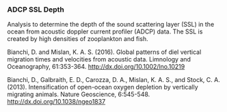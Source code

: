 ### ADCP SSL Depth
Analysis to determine the depth of the sound scattering layer (SSL) in the ocean from acoustic doppler current profiler (ADCP) data.  The SSL is created by high densities of zooplankton and fish.


Bianchi, D. and Mislan, K. A. S. (2016). Global patterns of diel vertical migration times and velocities from acoustic data. Limnology and Oceanography, 61:353-364.  http://dx.doi.org/10.1002/lno.10219

Bianchi, D., Galbraith, E. D., Carozza, D. A., Mislan, K. A. S., and Stock, C. A. (2013). Intensification of open-ocean oxygen depletion by vertically migrating animals. Nature Geoscience, 6:545-548.  http://dx.doi.org/10.1038/ngeo1837
